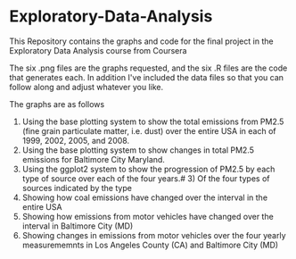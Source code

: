 # Exploratory-Data-Analysis
This Repository contains the graphs and code for the final project in the Exploratory Data Analysis course from Coursera

The six .png files are the graphs requested, and the six .R files are the code that generates each.
In addition I've included the data files so that you can follow along and adjust whatever you like.

The graphs are as follows
1) Using the base plotting system to show the total emissions from PM2.5 (fine grain particulate matter, i.e. dust) over the entire USA in each of 1999, 2002, 2005, and 2008.
2) Using the base plotting system to show changes in total PM2.5 emissions for Baltimore City Maryland.
3) Using the ggplot2 system to show the progression of PM2.5  by each type of source over each of the four years.# 3) Of the four types of sources indicated by the type 
4) Showing how coal emissions have changed over the interval in the entire USA
5) Showing how emissions from motor vehicles have changed over the interval in Baltimore City (MD)
6) Showing changes in emissions from motor vehicles over the four yearly measurememnts in Los Angeles County (CA) and Baltimore City (MD)
